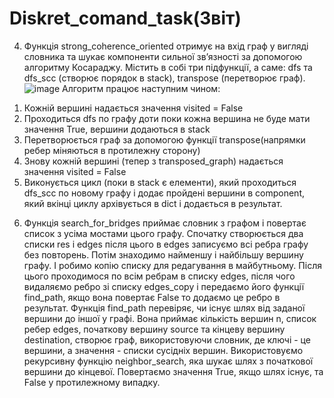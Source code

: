 # Diskret_comand_task(Звіт)

4. Функція strong_coherence_oriented отримує на вхід граф у вигляді словника та шукає компоненти сильної зв’язності за допомогою алгоритму Косараджу.
Містить в собі три підфункції, а саме: dfs та dfs_scc (створює порядок в stack), transpose (перетворює граф).
![image](https://github.com/f1rset/Diskret_comand_task/assets/149361945/bc1de612-be76-4fe5-a2bc-f4c7f9a2511e)
Алгоритм працює наступним чином:
  1) Кожній вершині надається значення visited = False
  2) Проходиться dfs по графу доти поки кожна вершина не буде мати значення True, вершини додаються в stack
  3) Перетворюється граф за допомогою функції transpose(напрямки ребер міняються в протилежну сторону)
  4) Знову кожній вершині (тепер з transposed_graph) надається значення visited = False
  5) Виконується цикл (поки в stack є елементи), який проходиться dfs_scc по новому графу і додає пройдені вершини в component, який вкінці циклу архівується в dict і додається в результат.

6. Функція search_for_bridges приймає словник з графом і повертає список з усіма мостами цього графу. Спочатку створюється два списки res і edges після цього в edges записуємо всі ребра графу без повторень. Потім знаходимо найменшу і найбільшу вершину графу. І робимо копію списку для редагування в майбутньому. Після цього проходимося по всім ребрам в списку edges, після чого видаляємо ребро зі списку edges_copy і передаємо його функції find_path, якщо вона повертає False то додаємо це ребро в результат.
Функція find_path перевіряє, чи існує шлях від заданої вершини до іншої у графі. Вона приймає кількість вершин n, список ребер edges, початкову вершину source та кінцеву вершину destination, створює граф, використовуючи словник, де ключі - це вершини, а значення - списки сусідніх вершин. Використовуємо рекурсивну функцію neighbor_search, яка шукає шлях з початкової вершини до кінцевої. Повертаємо значення True, якщо шлях існує, та False у протилежному випадку.

